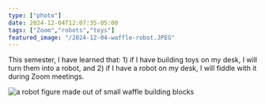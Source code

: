 ```yaml
---
type: ["photo"]
date: 2024-12-04T12:07:35-05:00
tags: ["Zoom","robots","toys"]
featured_image: "/2024-12-04-waffle-robot.JPEG"
---
```

This semester, I have learned that: 1) if I have building toys on my desk, I will turn them into a robot, and 2) if I have a robot on my desk, I will fiddle with it during Zoom meetings.

![a robot figure made out of small waffle building blocks](/2024-12-04-waffle-robot.JPEG)
